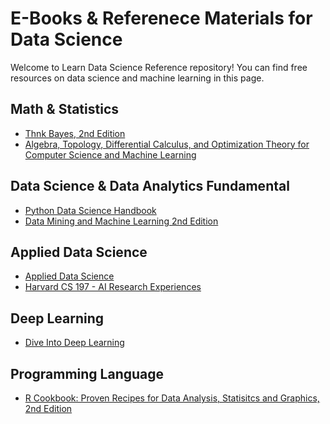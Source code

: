 # E-Books & Referenece Materials for Data Science

Welcome to Learn Data Science Reference repository!
You can find free resources on data science and machine learning in this page.

## Math & Statistics
* [Thnk Bayes, 2nd Edition](https://allendowney.github.io/ThinkBayes2/)
* [Algebra, Topology, Differential Calculus, and Optimization Theory for Computer Science and Machine Learning](https://github.com/learn-data-science/data-science-reference/blob/main/algebra_topology_calculus_optimizationTheory.pdf)

## Data Science & Data Analytics Fundamental
* [Python Data Science Handbook](https://jakevdp.github.io/PythonDataScienceHandbook/)
* [Data Mining and Machine Learning 2nd Edition](https://dataminingbook.info/book_html/)

## Applied Data Science
* [Applied Data Science](https://github.com/learn-data-science/data-science-reference/blob/main/Applied_Data_Science.pdf)
* [Harvard CS 197 - AI Research Experiences](https://docs.google.com/document/d/1uvAbEhbgS_M-uDMTzmOWRlYxqCkogKRXdbKYYT98ooc/edit#heading=h.act903jwq03w)


## Deep Learning
* [Dive Into Deep Learning](http://d2l.ai/chapter_preface/index.html)

## Programming Language
* [R Cookbook: Proven Recipes for Data Analysis, Statisitcs and Graphics, 2nd Edition](https://rc2e.com/)

